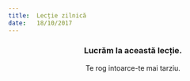 ```yaml
---
title:  Lecție zilnică
date:   18/10/2017
---
```


### <center>Lucrăm la această lecție.</center>
<center>Te rog intoarce-te mai tarziu.</center>